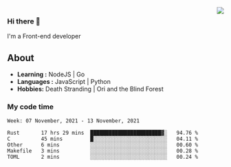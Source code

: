 <img align='right' src="https://github-readme-stats.vercel.app/api?username=strugglebak&show_icons=true">

### Hi there 👋

I'm a Front-end developer

## About

-  **Learning :** NodeJS | Go
-  **Languages :** JavaScript | Python
-  **Hobbies:** Death Stranding | Ori and the Blind Forest

### My code time

<!--START_SECTION:waka-->
```text
Week: 07 November, 2021 - 13 November, 2021

Rust       17 hrs 29 mins  ███████████████████████▓░   94.76 % 
C          45 mins         █░░░░░░░░░░░░░░░░░░░░░░░░   04.11 % 
Other      6 mins          ░░░░░░░░░░░░░░░░░░░░░░░░░   00.60 % 
Makefile   3 mins          ░░░░░░░░░░░░░░░░░░░░░░░░░   00.28 % 
TOML       2 mins          ░░░░░░░░░░░░░░░░░░░░░░░░░   00.24 % 
```
<!--END_SECTION:waka-->
